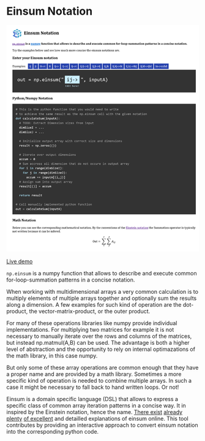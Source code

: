 # Einsum Notation

![Screenshot of the app](preview.png)

[Live demo](https://static.laszlkorte.de/einsum)

`np.einsum` is a numpy function that allows to describe and execute common for-loop-summation patterns in a concise notation.

When working with multidimensional arrays a very common calculation is to multiply elements of multiple arrays together and optionally sum the results along a dimension. A few examples for such kind of operation are the dot-product, the vector-matrix-product, or the outer product.

For many of these operations libraries like numpy provide individual implementations. For multiplying two matrices for example it is not necessary to manually iterate over the rows and columns of the matrices, but instead np.matmul(A,B) can be used. The advantage is both a higher level of abstraction and the opportunity to rely on internal optimazations of the math library, in this case numpy.

But only some of these array operations are common enough that they have a proper name and are provided by a math library. Sometimes a more specific kind of operation is needed to combine multiple arrays. In such a case it might be necessary to fall back to hand written loops. Or not!

Einsum is a domain specific language (DSL) that allows to express a specific class of common array iteration patterns in a concise way. It in inspired by the Einstein notation, hence the name. [There exist][1] [already plenty][2] [of excellent][3] and detailled explanations of einsum online. This tool contributes by providing an interactive approach to convert einsum notation into the corresponding python code.

[1]: https://ajcr.net/Basic-guide-to-einsum/
[2]: https://rockt.github.io/2018/04/30/einsum
[3]: https://obilaniu6266h16.wordpress.com/2016/02/04/einstein-summation-in-numpy/
